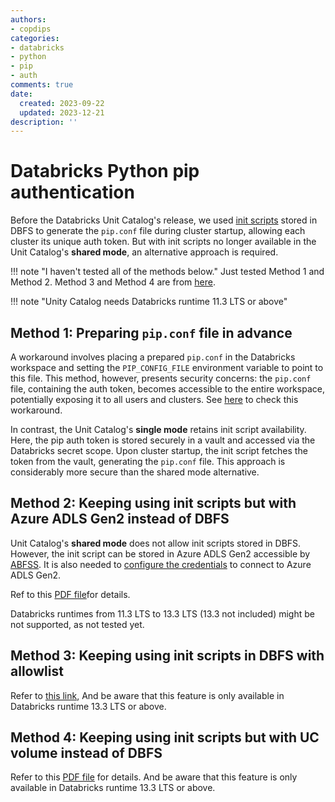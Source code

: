 ```yaml
---
authors:
- copdips
categories:
- databricks
- python
- pip
- auth
comments: true
date:
  created: 2023-09-22
  updated: 2023-12-21
description: ''
---
```


# Databricks Python pip authentication

Before the Databricks Unit Catalog's release, we used [init scripts](https://learn.microsoft.com/en-us/azure/databricks/init-scripts/) stored in DBFS to generate the `pip.conf` file during cluster startup, allowing each cluster its unique auth token. But with init scripts no longer available in the Unit Catalog's **shared mode**, an alternative approach is required.

<!-- more -->

!!! note "I haven't tested all of the methods below."
    Just tested Method 1 and Method 2. Method 3 and Method 4 are from [here](https://learn.microsoft.com/en-us/azure/databricks/init-scripts/#--migrate-init-scripts-from-dbfs).

!!! note "Unity Catalog needs Databricks runtime 11.3 LTS or above"

## Method 1: Preparing `pip.conf` file in advance

A workaround involves placing a prepared `pip.conf` in the Databricks workspace and setting the `PIP_CONFIG_FILE` environment variable to point to this file. This method, however, presents security concerns: the `pip.conf` file, containing the auth token, becomes accessible to the entire workspace, potentially exposing it to all users and clusters. See [here](https://github.com/databrickslabs/dbx/issues/739#issuecomment-1730308586) to check this workaround.

In contrast, the Unit Catalog's **single mode** retains init script availability. Here, the pip auth token is stored securely in a vault and accessed via the Databricks secret scope. Upon cluster startup, the init script fetches the token from the vault, generating the `pip.conf` file. This approach is considerably more secure than the shared mode alternative.

## Method 2: Keeping using init scripts but with Azure ADLS Gen2 instead of DBFS

Unit Catalog's **shared mode** does not allow init scripts stored in DBFS. However, the init script can be stored in Azure ADLS Gen2 accessible by [ABFSS](https://learn.microsoft.com/en-us/azure/storage/blobs/data-lake-storage-introduction-abfs-uri). It is also needed to [configure the credentials](https://learn.microsoft.com/en-us/azure/databricks/connect/storage/azure-storage) to connect to Azure ADLS Gen2.

Ref to this [PDF file](https://learn.microsoft.com/en-us/azure/databricks/_extras/documents/azure-init-adls.pdf)for details.

Databricks runtimes from 11.3 LTS to 13.3 LTS (13.3 not included) might be not supported, as not tested yet.

## Method 3: Keeping using init scripts in DBFS with allowlist

Refer to [this link](https://learn.microsoft.com/en-us/azure/databricks/release-notes/runtime/13.3lts#allowlist-for-init-scripts-jars-and-maven-coordinates-on-unity-catalog-shared-clusters-is-in-public-preview), And be aware that this feature is only available in Databricks runtime 13.3 LTS or above.

## Method 4: Keeping using init scripts but with UC volume instead of DBFS

Refer to this [PDF file](https://learn.microsoft.com/en-us/azure/databricks/_extras/documents/azure-init-volumes.pdf) for details. And be aware that this feature is only available in Databricks runtime 13.3 LTS or above.
